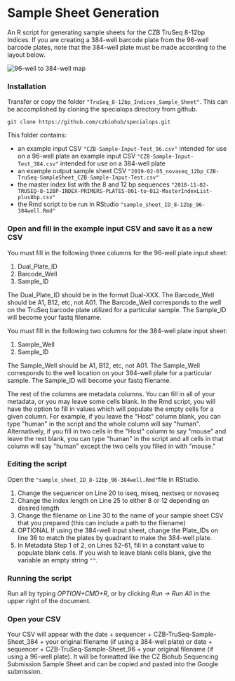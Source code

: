 # Sample Sheet Generation
An R script for generating sample sheets for the CZB TruSeq 8-12bp Indices. If you are creating a 384-well barcode plate from the 96-well barcode plates, note that the 384-well plate must be made according to the layout below.

![96-well to 384-well map](https://github.com/czbiohub/specialops/tree/master/TruSeq_8-12bp_Indices_Sample_Sheet/96to384wellmap.jpg "96to384wellmap.jpg")

### Installation
Transfer or copy the folder `"TruSeq_8-12bp_Indices_Sample_Sheet"`. This can be accomplished by cloning the specialops directory from github. 

```
git clone https://github.com/czbiohub/specialops.git
```

This folder contains:
+ an example input CSV `"CZB-Sample-Input-Test_96.csv"` intended for use on a 96-well plate
an example input CSV `"CZB-Sample-Input-Test_384.csv"` intended for use on a 384-well plate
+ an example output sample sheet CSV `"2019-02-05_novaseq_12bp_CZB-TruSeq-SampleSheet_CZB-Sample-Input-Test.csv"`
+ the master index list with the 8 and 12 bp sequences  `"2018-11-02-TRUSEQ-8-12BP-INDEX-PRIMERS-PLATES-001-to-012-MasterIndexList-plus8bp.csv"` 
+ the Rmd script to be run in RStudio `"sample_sheet_ID_8-12bp_96-384well.Rmd"`


### Open and fill in the example input CSV and save it as a new CSV

You must fill in the following three columns for the 96-well plate input sheet:
1. Dual_Plate_ID
2. Barcode_Well
3. Sample_ID

The Dual_Plate_ID should be in the format Dual-XXX. The Barcode_Well should be A1, B12, etc, not A01. The Barcode_Well corresponds to the well on the TruSeq barcode plate utilized for a particular sample. The Sample_ID will become your fastq filename.

You must fill in the following two columns for the 384-well plate input sheet:
1. Sample_Well
2. Sample_ID

The Sample_Well should be A1, B12, etc, not A01. The Sample_Well corresponds to the well location on your 384-well plate for a particular sample. The Sample_ID will become your fastq filename.

The rest of the columns are metadata columns. You can fill in all of your metadata, or you may leave some cells blank. In the Rmd script, you will have the option to fill in values which will populate the empty cells for a given column. For example, if you leave the "Host" column blank, you can type "human" in the script and the whole column will say "human". Alternatively, if you fill in two cells in the "Host" column to say "mouse" and leave the rest blank, you can type "human" in the script and all cells in that column will say "human" except the two cells you filled in with "mouse."

### Editing the script

Open the `"sample_sheet_ID_8-12bp_96-384well.Rmd"`file in RStudio.

1. Change the sequencer on Line 20 to iseq, miseq, nextseq or novaseq
2. Change the index length on Line 25 to either 8 or 12 depending on desired length
3. Change the filename on Line 30 to the name of your sample sheet CSV that you prepared (this can include a path to the filename)
4. OPTIONAL If using the 384-well input sheet, change the Plate_IDs on line 36 to match the plates by quadrant to make the 384-well plate.
5. In Metadata Step 1 of 2, on Lines 52-61, fill in a constant value to populate blank cells. If you wish to leave blank cells blank, give the variable an empty string `""`.

### Running the script

Run all by typing *OPTION+CMD+R*, or by clicking *Run -> Run All* in the upper right of the document.

### Open your CSV

Your CSV will appear with the date + sequencer + CZB-TruSeq-Sample-Sheet_384 + your original filename (if using a 384-well plate) or date + sequencer + CZB-TruSeq-Sample-Sheet_96 + your original filename  (if using a 96-well plate). It will be formatted like the CZ Biohub Sequencing Submission Sample Sheet and can be copied and pasted into the Google submission.
